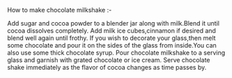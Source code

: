 How to make chocolate milkshake :-

Add sugar and cocoa powder to a blender jar along with milk.Blend it until cocoa dissolves completely.
Add milk ice cubes,cinnamon if desired and blend well again until frothy.
If you wish to decorate your glass,then melt some chocolate and pour it on the sides of the glass from inside.You can also use some thick chocolate syrup.
Pour chocolate milkshake to a serving glass and garnish with grated chocolate or ice cream.
Serve chocolate shake immediately as the flavor of cocoa changes as time passes by.  
